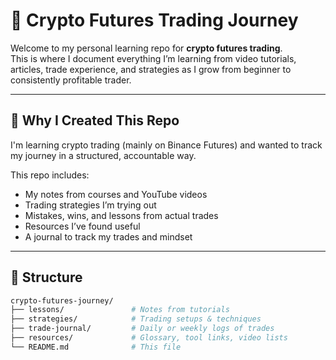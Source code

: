# 🧠 Crypto Futures Trading Journey

Welcome to my personal learning repo for **crypto futures trading**.  
This is where I document everything I’m learning from video tutorials, articles, trade experience, and strategies as I grow from beginner to consistently profitable trader.

---

## 🎯 Why I Created This Repo

I'm learning crypto trading (mainly on Binance Futures) and wanted to track my journey in a structured, accountable way.

This repo includes:

- My notes from courses and YouTube videos
- Trading strategies I’m trying out
- Mistakes, wins, and lessons from actual trades
- Resources I’ve found useful
- A journal to track my trades and mindset

---

## 🧩 Structure

```bash
crypto-futures-journey/
├── lessons/               # Notes from tutorials
├── strategies/            # Trading setups & techniques
├── trade-journal/         # Daily or weekly logs of trades
├── resources/             # Glossary, tool links, video lists
└── README.md              # This file
